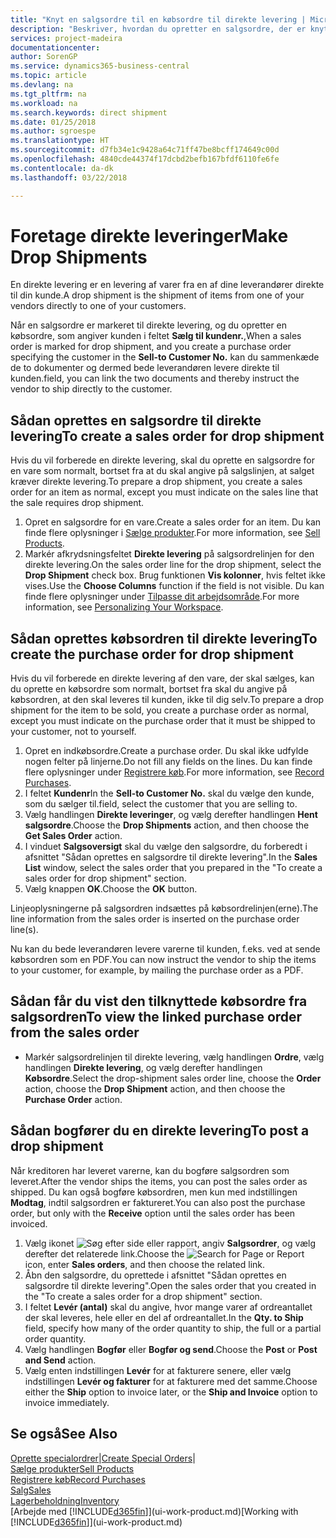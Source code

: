```yaml
---
title: "Knyt en salgsordre til en købsordre til direkte levering | Microsoft Docs"
description: "Beskriver, hvordan du opretter en salgsordre, der er knyttet til en købsordre for at muliggøre levering direkte fra leverandøren til kunden."
services: project-madeira
documentationcenter: 
author: SorenGP
ms.service: dynamics365-business-central
ms.topic: article
ms.devlang: na
ms.tgt_pltfrm: na
ms.workload: na
ms.search.keywords: direct shipment
ms.date: 01/25/2018
ms.author: sgroespe
ms.translationtype: HT
ms.sourcegitcommit: d7fb34e1c9428a64c71ff47be8bcff174649c00d
ms.openlocfilehash: 4840cde44374f17dcbd2befb167bfdf6110fe6fe
ms.contentlocale: da-dk
ms.lasthandoff: 03/22/2018

---
```

# <a name="make-drop-shipments"></a><span data-ttu-id="f401c-103">Foretage direkte leveringer</span><span class="sxs-lookup"><span data-stu-id="f401c-103">Make Drop Shipments</span></span>
<span data-ttu-id="f401c-104">En direkte levering er en levering af varer fra en af dine leverandører direkte til din kunde.</span><span class="sxs-lookup"><span data-stu-id="f401c-104">A drop shipment is the shipment of items from one of your vendors directly to one of your customers.</span></span>

<span data-ttu-id="f401c-105">Når en salgsordre er markeret til direkte levering, og du opretter en købsordre, som angiver kunden i feltet **Sælg til kundenr.**,</span><span class="sxs-lookup"><span data-stu-id="f401c-105">When a sales order is marked for drop shipment, and you create a purchase order specifying the customer in the **Sell-to Customer No.**</span></span> <span data-ttu-id="f401c-106">kan du sammenkæde de to dokumenter og dermed bede leverandøren levere direkte til kunden.</span><span class="sxs-lookup"><span data-stu-id="f401c-106">field, you can link the two documents and thereby instruct the vendor to ship directly to the customer.</span></span>

## <a name="to-create-a-sales-order-for-drop-shipment"></a><span data-ttu-id="f401c-107">Sådan oprettes en salgsordre til direkte levering</span><span class="sxs-lookup"><span data-stu-id="f401c-107">To create a sales order for drop shipment</span></span>
<span data-ttu-id="f401c-108">Hvis du vil forberede en direkte levering, skal du oprette en salgsordre for en vare som normalt, bortset fra at du skal angive på salgslinjen, at salget kræver direkte levering.</span><span class="sxs-lookup"><span data-stu-id="f401c-108">To prepare a drop shipment, you create a sales order for an item as normal, except you must indicate on the sales line that the sale requires drop shipment.</span></span>

1. <span data-ttu-id="f401c-109">Opret en salgsordre for en vare.</span><span class="sxs-lookup"><span data-stu-id="f401c-109">Create a sales order for an item.</span></span> <span data-ttu-id="f401c-110">Du kan finde flere oplysninger i [Sælge produkter](sales-how-sell-products.md).</span><span class="sxs-lookup"><span data-stu-id="f401c-110">For more information, see [Sell Products](sales-how-sell-products.md).</span></span>
2. <span data-ttu-id="f401c-111">Markér afkrydsningsfeltet **Direkte levering** på salgsordrelinjen for den direkte levering.</span><span class="sxs-lookup"><span data-stu-id="f401c-111">On the sales order line for the drop shipment, select the **Drop Shipment** check box.</span></span> <span data-ttu-id="f401c-112">Brug funktionen **Vis kolonner**, hvis feltet ikke vises.</span><span class="sxs-lookup"><span data-stu-id="f401c-112">Use the **Choose Columns** function if the field is not visible.</span></span> <span data-ttu-id="f401c-113">Du kan finde flere oplysninger under [Tilpasse dit arbejdsområde](ui-personalization-user.md).</span><span class="sxs-lookup"><span data-stu-id="f401c-113">For more information, see [Personalizing Your Workspace](ui-personalization-user.md).</span></span>

## <a name="to-create-the-purchase-order-for-drop-shipment"></a><span data-ttu-id="f401c-114">Sådan oprettes købsordren til direkte levering</span><span class="sxs-lookup"><span data-stu-id="f401c-114">To create the purchase order for drop shipment</span></span>
<span data-ttu-id="f401c-115">Hvis du vil forberede en direkte levering af den vare, der skal sælges, kan du oprette en købsordre som normalt, bortset fra skal du angive på købsordren, at den skal leveres til kunden, ikke til dig selv.</span><span class="sxs-lookup"><span data-stu-id="f401c-115">To prepare a drop shipment for the item to be sold, you create a purchase order as normal, except you must indicate on the purchase order that it must be shipped to your customer, not to yourself.</span></span>

1. <span data-ttu-id="f401c-116">Opret en indkøbsordre.</span><span class="sxs-lookup"><span data-stu-id="f401c-116">Create a purchase order.</span></span> <span data-ttu-id="f401c-117">Du skal ikke udfylde nogen felter på linjerne.</span><span class="sxs-lookup"><span data-stu-id="f401c-117">Do not fill any fields on the lines.</span></span> <span data-ttu-id="f401c-118">Du kan finde flere oplysninger under [Registrere køb](purchasing-how-record-purchases.md).</span><span class="sxs-lookup"><span data-stu-id="f401c-118">For more information, see [Record Purchases](purchasing-how-record-purchases.md).</span></span>
2. <span data-ttu-id="f401c-119">I feltet **Kundenr**</span><span class="sxs-lookup"><span data-stu-id="f401c-119">In the **Sell-to Customer No.**</span></span> <span data-ttu-id="f401c-120">skal du vælge den kunde, som du sælger til.</span><span class="sxs-lookup"><span data-stu-id="f401c-120">field, select the customer that you are selling to.</span></span>
3. <span data-ttu-id="f401c-121">Vælg handlingen **Direkte leveringer**, og vælg derefter handlingen **Hent salgsordre**.</span><span class="sxs-lookup"><span data-stu-id="f401c-121">Choose the **Drop Shipments** action, and then choose the **Get Sales Order** action.</span></span>
4. <span data-ttu-id="f401c-122">I vinduet **Salgsoversigt** skal du vælge den salgsordre, du forberedt i afsnittet "Sådan oprettes en salgsordre til direkte levering".</span><span class="sxs-lookup"><span data-stu-id="f401c-122">In the **Sales List** window, select the sales order that you prepared in the "To create a sales order for drop shipment" section.</span></span>
5. <span data-ttu-id="f401c-123">Vælg knappen **OK**.</span><span class="sxs-lookup"><span data-stu-id="f401c-123">Choose the **OK** button.</span></span>

<span data-ttu-id="f401c-124">Linjeoplysningerne på salgsordren indsættes på købsordrelinjen(erne).</span><span class="sxs-lookup"><span data-stu-id="f401c-124">The line information from the sales order is inserted on the purchase order line(s).</span></span>

<span data-ttu-id="f401c-125">Nu kan du bede leverandøren levere varerne til kunden, f.eks. ved at sende købsordren som en PDF.</span><span class="sxs-lookup"><span data-stu-id="f401c-125">You can now instruct the vendor to ship the items to your customer, for example, by mailing the purchase order as a PDF.</span></span>     

## <a name="to-view-the-linked-purchase-order-from-the-sales-order"></a><span data-ttu-id="f401c-126">Sådan får du vist den tilknyttede købsordre fra salgsordren</span><span class="sxs-lookup"><span data-stu-id="f401c-126">To view the linked purchase order from the sales order</span></span>
* <span data-ttu-id="f401c-127">Markér salgsordrelinjen til direkte levering, vælg handlingen **Ordre**, vælg handlingen **Direkte levering**, og vælg derefter handlingen **Købsordre**.</span><span class="sxs-lookup"><span data-stu-id="f401c-127">Select the drop-shipment sales order line, choose the **Order** action, choose the **Drop Shipment** action, and then choose the **Purchase Order** action.</span></span>

## <a name="to-post-a-drop-shipment"></a><span data-ttu-id="f401c-128">Sådan bogfører du en direkte levering</span><span class="sxs-lookup"><span data-stu-id="f401c-128">To post a drop shipment</span></span>
<span data-ttu-id="f401c-129">Når kreditoren har leveret varerne, kan du bogføre salgsordren som leveret.</span><span class="sxs-lookup"><span data-stu-id="f401c-129">After the vendor ships the items, you can post the sales order as shipped.</span></span> <span data-ttu-id="f401c-130">Du kan også bogføre købsordren, men kun med indstillingen **Modtag**, indtil salgsordren er faktureret.</span><span class="sxs-lookup"><span data-stu-id="f401c-130">You can also post the purchase order, but only with the **Receive** option until the sales order has been invoiced.</span></span>

1. <span data-ttu-id="f401c-131">Vælg ikonet ![Søg efter side eller rapport](media/ui-search/search_small.png "Ikonet Søg efter side eller rapport"), angiv **Salgsordrer**, og vælg derefter det relaterede link.</span><span class="sxs-lookup"><span data-stu-id="f401c-131">Choose the ![Search for Page or Report](media/ui-search/search_small.png "Search for Page or Report icon") icon, enter **Sales orders**, and then choose the related link.</span></span>
2. <span data-ttu-id="f401c-132">Åbn den salgsordre, du oprettede i afsnittet "Sådan oprettes en salgsordre til direkte levering".</span><span class="sxs-lookup"><span data-stu-id="f401c-132">Open the sales order that you created in the "To create a sales order for a drop shipment" section.</span></span>
3. <span data-ttu-id="f401c-133">I feltet **Levér (antal)** skal du angive, hvor mange varer af ordreantallet der skal leveres, hele eller en del af ordreantallet.</span><span class="sxs-lookup"><span data-stu-id="f401c-133">In the **Qty. to Ship** field, specify how many of the order quantity to ship, the full or a partial order quantity.</span></span>
4. <span data-ttu-id="f401c-134">Vælg handlingen **Bogfør** eller **Bogfør og send**.</span><span class="sxs-lookup"><span data-stu-id="f401c-134">Choose the **Post** or **Post and Send** action.</span></span>
5. <span data-ttu-id="f401c-135">Vælg enten indstillingen **Levér** for at fakturere senere, eller vælg indstillingen **Levér og fakturer** for at fakturere med det samme.</span><span class="sxs-lookup"><span data-stu-id="f401c-135">Choose either the **Ship** option to invoice later, or the **Ship and Invoice** option to invoice immediately.</span></span>

## <a name="see-also"></a><span data-ttu-id="f401c-136">Se også</span><span class="sxs-lookup"><span data-stu-id="f401c-136">See Also</span></span>
<span data-ttu-id="f401c-137">[Oprette specialordrer](sales-how-to-create-special-orders.md)|</span><span class="sxs-lookup"><span data-stu-id="f401c-137">[Create Special Orders](sales-how-to-create-special-orders.md)|</span></span>  
[<span data-ttu-id="f401c-138">Sælge produkter</span><span class="sxs-lookup"><span data-stu-id="f401c-138">Sell Products</span></span>](sales-how-sell-products.md)  
[<span data-ttu-id="f401c-139">Registrere køb</span><span class="sxs-lookup"><span data-stu-id="f401c-139">Record Purchases</span></span>](purchasing-how-record-purchases.md)  
[<span data-ttu-id="f401c-140">Salg</span><span class="sxs-lookup"><span data-stu-id="f401c-140">Sales</span></span>](sales-manage-sales.md)  
[<span data-ttu-id="f401c-141">Lagerbeholdning</span><span class="sxs-lookup"><span data-stu-id="f401c-141">Inventory</span></span>](inventory-manage-inventory.md)  
<span data-ttu-id="f401c-142">[Arbejde med [!INCLUDE[d365fin](includes/d365fin_md.md)]](ui-work-product.md)</span><span class="sxs-lookup"><span data-stu-id="f401c-142">[Working with [!INCLUDE[d365fin](includes/d365fin_md.md)]](ui-work-product.md)</span></span>

